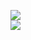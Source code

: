 [![](https://img.shields.io/badge/Made%20With-Github%20Spray-lightgrey.svg?style=for-the-badge&logo=github)](https://github.com/Annihil/github-spray#10262)  
[![](https://i.imgur.com/2DrTn0Z.gif)](https://github.com/Annihil/github-spray)